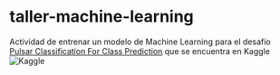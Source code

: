 # taller-machine-learning

Actividad de entrenar un modelo de Machine Learning para el desafío [Pulsar Classification For Class Prediction](https://www.kaggle.com/datasets/brsdincer/pulsar-classification-for-class-prediction?datasetId=1250649&sortBy=voteCount&language=Python) que se encuentra en Kaggle 
![Kaggle]((https://upload.wikimedia.org/wikipedia/commons/7/7c/Kaggle_logo.png)https://upload.wikimedia.org/wikipedia/commons/7/7c/Kaggle_logo.png)
